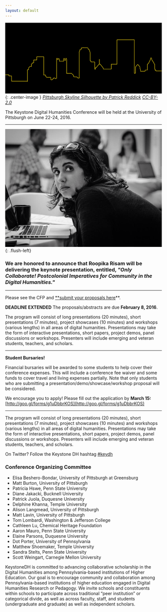 ```yaml
---
layout: default
---
```



![Pittsburgh](images/pittsburgh.jpg){: .center-image }
*[Pittsburgh Skyline Silhouette by Patrick Reddick](https://flic.kr/p/b3G3NR) [CC-BY-2.0](https://creativecommons.org/licenses/by/2.0/)*

The Keystone Digital Humanities Conference will be held at the University of Pittsburgh on June 22-24, 2016. 

---

<div class='clearfix' markdown="1">


![Roopika Risam](images/roopsiheadshot.png){: .flush-left}

### We are honored to announce that **Roopika Risam** will be delivering the keynote presentation, entitled, *"Only Collaborate! Postcolonial Imperatives for Community in the Digital Humanities."*



</div>

---
Please see the CFP and [**submit your proposals here](http://keystonedh.github.io/2016/cfp/)**. 

**DEADLINE EXTENDED** The proposals/abstracts are due **February 8, 2016**.

The program will consist of long presentations (20 minutes), short presentations (7 minutes), project showcases (10 minutes) and workshops (various lengths) in all areas of digital humanities. Presentations may take the form of interactive presentations, short papers, project demos, panel discussions or workshops. Presenters will include emerging and veteran students, teachers, and scholars.

---
**Student Bursaries!**

Financial bursaries will be awarded to some students to help cover their conference expenses. This will include a conference fee waiver and some funds to cover travel and living expenses partially. Note that only students who are submitting a presentation/demo/showcase/workshop proposal will be considered.

We encourage you to apply! Please fill out the application by **March 15:**  
[http://goo.gl/forms/g1uDbbrKOS](http://goo.gl/forms/g1uDbbrKOS)

---

The program will consist of long presentations (20 minutes), short presentations (7 minutes), project showcases (10 minutes) and workshops (various lengths) in all areas of digital humanities. Presentations may take the form of interactive presentations, short papers, project demos, panel discussions or workshops. Presenters will include emerging and veteran students, teachers, and scholars.

On Twitter? Follow the Keystone DH hashtag [#keydh](https://twitter.com/search?f=tweets&vertical=default&q=%23keydh&src=typd)

### Conference Organizing Committee

- Elisa Beshero-Bondar, University of Pittsburgh at Greensburg
- Matt Burton, University of Pittsburgh
- Patricia Hswe, Penn State University
- Diane Jakacki, Bucknell University
- Patrick Juola, Duquesne University
- Delphine Khanna, Temple University
- Alison Langmead, University of Pittsburgh
- Matt Lavin, University of Pittsburgh
- Tom Lombardi, Washington & Jefferson College
- Cathleen Lu, Chemical Heritage Foundation
- Aaron Mauro, Penn State University
- Elaine Parsons, Duquesne University
- Dot Porter, University of Pennsylvania
- Matthew Shoemaker, Temple University
- Sandra Stelts, Penn State University
- Scott Weingart, Carnegie Mellon University

KeystoneDH is committed to advancing collaborative scholarship in the Digital Humanities among Pennsylvania-based institutions of Higher Education. Our goal is to encourage community and collaboration among Pennsylvania-based institutions of higher education engaged in Digital Humanities Research or Pedagogy. We invite schools and constituents within schools to participate across traditional “peer institution” or categorical divide, as well as across faculty, staff, and students (undergraduate and graduate) as well as independent scholars.
